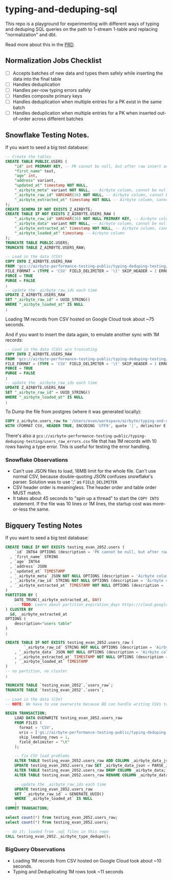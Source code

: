 # typing-and-deduping-sql

This repo is a playground for experimenting with different ways of typing and deduping SQL queries on the path to 1-stream 1-table and replacing "normalization" and dbt.

Read more about this in the [PRD](https://docs.google.com/document/d/126SLzFLMS2QYXHAItx1cn03aj0HMuuDlajlUAVFtSIM/edit).

## Normalization Jobs Checklist

- [ ] Accepts batches of new data and types them safely while inserting the data into the final table
- [ ] Handles deduplication
- [ ] Handles per-row typing errors safely
- [ ] Handles composite primary keys
- [ ] Handles deduplication when multiple entries for a PK exist in the same batch
- [ ] Handles deduplication when multiple entries for a PK when inserted out-of-order across different batches

## Snowflake Testing Notes.

If you want to seed a big test database:

```sql
-- Create the tables
CREATE TABLE PUBLIC.USERS (
    "id" int PRIMARY KEY, -- PK cannot be null, but after raw insert and before typing, row will be null
    "first_name" text,
    "age" int,
    "address" variant,
    "updated_at" timestamp NOT NULL,
    "_airbyte_meta" variant NOT NULL, -- Airbyte column, cannot be null
    "_airbyte_raw_id" VARCHAR(36) NOT NULL, -- Airbyte column, cannot be null
    "_airbyte_extracted_at" timestamp NOT NULL -- Airbyte column, cannot be null
);
CREATE SCHEMA IF NOT EXISTS Z_AIRBYTE;
CREATE TABLE IF NOT EXISTS Z_AIRBYTE.USERS_RAW (
    "_airbyte_raw_id" VARCHAR(36) NOT NULL PRIMARY KEY, -- Airbyte column, cannot be null
    "_airbyte_data" variant NOT NULL, -- Airbyte column, cannot be null
    "_airbyte_extracted_at" timestamp NOT NULL, -- Airbyte column, cannot be null
    "_airbyte_loaded_at" timestamp -- Airbyte column
);
TRUNCATE TABLE PUBLIC.USERS;
TRUNCATE TABLE Z_AIRBYTE.USERS_RAW;

-- Load in the data (CSV)
COPY INTO Z_AIRBYTE.USERS_RAW
FROM 'gcs://airbyte-performance-testing-public/typing-deduping-testing/users_raw.csv'
FILE_FORMAT = (TYPE = 'CSV' FIELD_DELIMITER = '\t' SKIP_HEADER = 1 ERROR_ON_COLUMN_COUNT_MISMATCH = FALSE)
FORCE = TRUE
PURGE = FALSE
;
-- update the _airbyte_raw_ids each time
UPDATE Z_AIRBYTE.USERS_RAW
SET "_airbyte_raw_id" = UUID_STRING()
WHERE "_airbyte_loaded_at" IS NULL
;
```

Loading 1M records from CSV hosted on Google Cloud took about ~75 seconds.

And if you want to insert the data again, to emulate another sync with 1M records:

```sql
-- Load in the data (CSV) w/o truncating
COPY INTO Z_AIRBYTE.USERS_RAW
FROM 'gcs://airbyte-performance-testing-public/typing-deduping-testing/users_raw.csv'
FILE_FORMAT = (TYPE = 'CSV' FIELD_DELIMITER = '\t' SKIP_HEADER = 1 ERROR_ON_COLUMN_COUNT_MISMATCH = FALSE)
FORCE = TRUE
PURGE = FALSE
;
-- update the _airbyte_raw_ids each time
UPDATE Z_AIRBYTE.USERS_RAW
SET "_airbyte_raw_id" = UUID_STRING()
WHERE "_airbyte_loaded_at" IS NULL
;
```

To Dump the file from postgres (where it was generated locally):

```sql
COPY z_airbyte.users_raw to '/Users/evan/workspace/airbyte/typing-and-deduping-sql-experiments/data/users_raw.csv'
WITH (FORMAT CSV, HEADER TRUE, ENCODING 'UTF8', quote '|', delimiter E'\t');
```

There's also a `gcs://airbyte-performance-testing-public/typing-deduping-testing/users_raw_errors.csv` file that has 1M records with 10 rows having a type error. This is useful for testing the error handling.

### Snowflake Observations

- Can't use JSON files to load, 16MB limit for the whole file. Can't use normal CSV, because double-quoting JSON confuses snowflake's parser. Solution was to use ';' as `FIELD_DELIMITER`
- CSV header order is meaningless. The header order and table order MUST match.
- It takes about 45 seconds to "spin up a thread" to start the `COPY INTO` statement. If the file was 10 lines or 1M lines, the startup cost was more-or-less the same.

## Bigquery Testing Notes

If you want to seed a big test database:

```sql
CREATE TABLE IF NOT EXISTS testing_evan_2052.users (
    `id` INT64 OPTIONS (description = 'PK cannot be null, but after raw insert and before typing, row will be temporarily null')
  , `first_name` STRING
  , `age` INT64
  , `address` JSON
  , `updated_at` TIMESTAMP
  , `_airbyte_meta` JSON NOT NULL OPTIONS (description = 'Airbyte column, cannot be null')
  , `_airbyte_raw_id` STRING NOT NULL OPTIONS (description = 'Airbyte column, cannot be null')
  , `_airbyte_extracted_at` TIMESTAMP NOT NULL OPTIONS (description = 'Airbyte column, cannot be null')
)
PARTITION BY (
	DATE_TRUNC(_airbyte_extracted_at, DAY)
	-- TODO: Learn about partition_expiration_days https://cloud.google.com/bigquery/docs/creating-partitioned-tables
) CLUSTER BY
  id, _airbyte_extracted_at
OPTIONS (
	description="users table"
)
;

CREATE TABLE IF NOT EXISTS testing_evan_2052.users_raw (
        `_airbyte_raw_id` STRING NOT NULL OPTIONS (description = 'Airbyte column, cannot be null')
    , `_airbyte_data` JSON NOT NULL OPTIONS (description = 'Airbyte column, cannot be null')
    , `_airbyte_extracted_at` TIMESTAMP NOT NULL OPTIONS (description = 'Airbyte column, cannot be null')
    , `_airbyte_loaded_at` TIMESTAMP
)
-- no partition, no cluster
;

TRUNCATE TABLE `testing_evan_2052`.`users_raw`;
TRUNCATE TABLE `testing_evan_2052`.`users`;

-- Load in the data (CSV)
-- NOTE: We have to use overwrite because BQ can handle writing CSVs to non-nullable columns.  This will alter the table to match the CSV and remove any partitioning or non-nullable-ness

BEGIN TRANSACTION;
	LOAD DATA OVERWRITE testing_evan_2052.users_raw
	FROM FILES (
	  format = 'CSV',
	  uris = ['gs://airbyte-performance-testing-public/typing-deduping-testing/users_raw.csv'],
	  skip_leading_rows = 1,
	  field_delimiter = "\t"
	);

	-- fix CSV load problems
	ALTER TABLE testing_evan_2052.users_raw ADD COLUMN _airbyte_data_json JSON;
	UPDATE testing_evan_2052.users_raw SET _airbyte_data_json = PARSE_JSON(_airbyte_data) WHERE _airbyte_data_json IS NULL;
	ALTER TABLE testing_evan_2052.users_raw DROP COLUMN _airbyte_data;
	ALTER TABLE testing_evan_2052.users_raw RENAME COLUMN _airbyte_data_json to _airbyte_data;

	-- update the _airbyte_raw_ids each time
	UPDATE testing_evan_2052.users_raw
	SET `_airbyte_raw_id` = GENERATE_UUID()
	WHERE `_airbyte_loaded_at` IS NULL
	;
COMMIT TRANSACTION;

select count(*) from testing_evan_2052.users_raw;
select count(*) from testing_evan_2052.users;

-- do it; loaded from .sql files in this repo
CALL testing_evan_2052._airbyte_type_dedupe();
```

### BigQuery Observations

- Loading 1M records from CSV hosted on Google Cloud took about ~10 seconds.
- Typing and Deduplicating 1M rows took ~11 seconds
